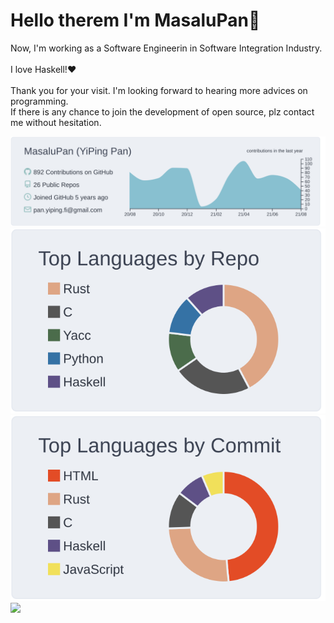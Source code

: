 # Hello therem I'm MasaluPan👋

Now, I'm working as a Software Engineerin in Software Integration Industry.
<br>
<br>I love Haskell!:heart:
<br>
<br>Thank you for your visit. I'm looking forward to hearing more advices on programming.
<br>If there is any chance to join the development of open source, plz contact me without hesitation.

![](https://raw.githubusercontent.com/MasaluPan/MasaluPan/master/profile-summary-card-output/nord_bright/0-profile-details.svg)
![](https://raw.githubusercontent.com/MasaluPan/MasaluPan/master/profile-summary-card-output/nord_bright/1-repos-per-language.svg)
![](https://raw.githubusercontent.com/MasaluPan/MasaluPan/master/profile-summary-card-output/nord_bright/2-most-commit-language.svg)
<br>
![](https://komarev.com/ghpvc/?username=MasaluPan&color=green)


